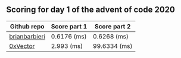 ## Scoring for day 1 of the advent of code 2020
| Github repo | Score part 1 | Score part 2 |
| ------------- | ------------- | ------------- |
| [brianbarbieri](https://github.com/brianbarbieri/adventofcode2020) | 0.6176 (ms) | 0.6268 (ms) |
| [0xVector](https://github.com/0xVector/AdventOfCode2020) | 2.993 (ms) | 99.6334 (ms) |
